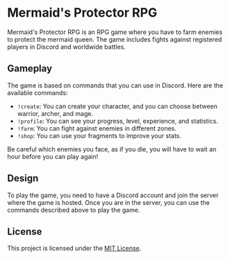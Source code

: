# Mermaid's Protector RPG

Mermaid's Protector RPG is an RPG game where you have to farm enemies to protect the mermaid queen. The game includes fights against registered players in Discord and worldwide battles.

## Gameplay

The game is based on commands that you can use in Discord. Here are the available commands:

- `!create`: You can create your character, and you can choose between warrior, archer, and mage.
- `!profile`: You can see your progress, level, experience, and statistics.
- `!farm`: You can fight against enemies in different zones.
- `!shop`: You can use your fragments to improve your stats.

Be careful which enemies you face, as if you die, you will have to wait an hour before you can play again!

## Design

To play the game, you need to have a Discord account and join the server where the game is hosted. Once you are in the server, you can use the commands described above to play the game.

## License

This project is licensed under the [MIT License](https://github.com/yourusername/mermaids-protector-rpg/blob/main/LICENSE).
